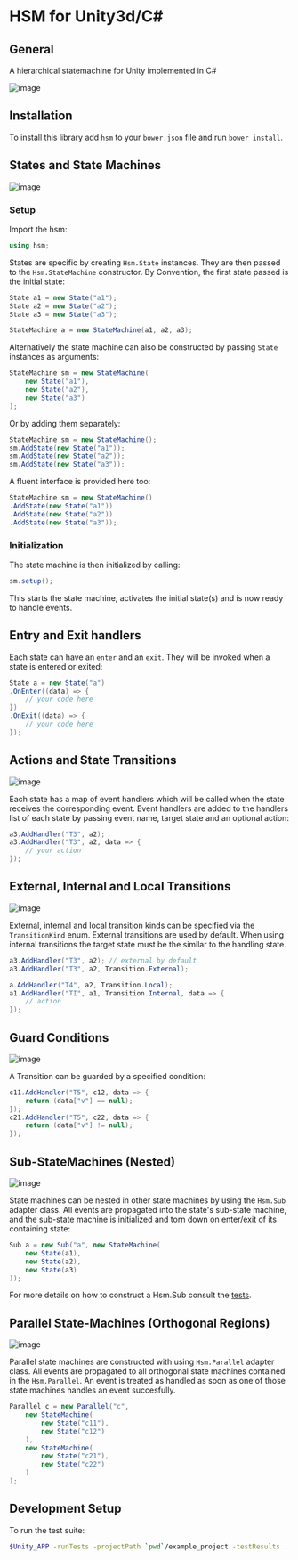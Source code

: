# HSM for Unity3d/C#

## General

A hierarchical statemachine for Unity implemented in C#

![image](doc/exports/advanced.png)

## Installation

To install this library add `hsm` to your `bower.json` file and run `bower install`.

## States and State Machines

![image](doc/exports/simple.png)

### Setup

Import the hsm:

```cs
using hsm;
```

States are specific by creating `Hsm.State` instances. They are then passed to the `Hsm.StateMachine` constructor. By Convention, the first state passed is the initial state:

```cs
State a1 = new State("a1");
State a2 = new State("a2");
State a3 = new State("a3");

StateMachine a = new StateMachine(a1, a2, a3);
```

Alternatively the state machine can also be constructed by passing `State` instances as arguments:

```cs
StateMachine sm = new StateMachine(
    new State("a1"),
    new State("a2"),
    new State("a3")
);
```

Or by adding them separately:

```cs
StateMachine sm = new StateMachine();
sm.AddState(new State("a1"));
sm.AddState(new State("a2"));
sm.AddState(new State("a3"));
```

A fluent interface is provided here too:

```cs
StateMachine sm = new StateMachine()
.AddState(new State("a1"))
.AddState(new State("a2"))
.AddState(new State("a3"));
```

### Initialization

The state machine is then initialized by calling:

```cs
sm.setup();
```

This starts the state machine, activates the initial state(s) and is now ready to handle events.

## Entry and Exit handlers

Each state can have an `enter` and an `exit`. They will be invoked when a state is entered or exited:

```cs
State a = new State("a")
.OnEnter((data) => {
    // your code here
})
.OnExit((data) => {
    // your code here
});
```

## Actions and State Transitions

![image](doc/exports/simpleWithTransition.png)

Each state has a map of event handlers which will be called when the state receives the corresponding event. Event handlers are added to the handlers list of each state by passing event name, target state and an optional action:

```cs
a3.AddHandler("T3", a2);
a3.AddHandler("T3", a2, data => {
    // your action
});
```

## External, Internal and Local Transitions

![image](doc/exports/simpleWithInternalAndLocalTransition.png)

External, internal and local transition kinds can be specified via the `TransitionKind` enum. External transitions are used by default. When using internal transitions the target state must be the similar to the handling state.

```cs
a3.AddHandler("T3", a2); // external by default
a3.AddHandler("T3", a2, Transition.External);

a.AddHandler("T4", a2, Transition.Local);
a1.AddHandler("TI", a1, Transition.Internal, data => {
    // action
});
```

## Guard Conditions

![image](doc/exports/simpleParallelGuarded.png)

A Transition can be guarded by a specified condition:

```cs
c11.AddHandler("T5", c12, data => {
    return (data["v"] == null);
});
c21.AddHandler("T5", c22, data => {
    return (data["v"] != null);
});
```

## Sub-StateMachines (Nested)

![image](doc/exports/simpleSub.png)

State machines can be nested in other state machines by using the `Hsm.Sub` adapter class. All events are propagated into the state's sub-state machine, and the sub-state machine is initialized and torn down on enter/exit of its containing state:

```cs
Sub a = new Sub("a", new StateMachine(
    new State(a1),
    new State(a2),
    new State(a3)
));
```

For more details on how to construct a Hsm.Sub consult the [tests](lib/hsm/Editor/tests/testSubmachine.cs).

## Parallel State-Machines (Orthogonal Regions)

![image](doc/exports/simpleParallel.png)

Parallel state machines are constructed with using `Hsm.Parallel` adapter class. All events are propagated to all orthogonal state machines contained in the `Hsm.Parallel`. An event is treated as handled as soon as one of those state machines handles an event succesfully.

```cs
Parallel c = new Parallel("c",
    new StateMachine(
        new State("c11"),
        new State("c12")
    ),
    new StateMachine(
        new State("c21"),
        new State("c22")
    )
);
```

## Development Setup

To run the test suite:

```sh
$Unity_APP -runTests -projectPath `pwd`/example_project -testResults ../reports/editormodeTests.xml -testPlatform editmode -batchmode -logFile
```
